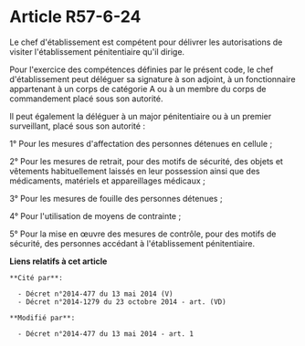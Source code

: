 # Article R57-6-24

Le chef d'établissement est compétent pour délivrer les autorisations de visiter l'établissement pénitentiaire qu'il dirige. 

Pour l'exercice des compétences définies par le présent code, le chef d'établissement peut déléguer sa signature à son
adjoint, à un fonctionnaire appartenant à un corps de catégorie A ou à un membre du corps de commandement placé sous son
autorité. 

Il peut également la déléguer à un major pénitentiaire ou à un premier surveillant, placé sous son autorité :

1° Pour les mesures d'affectation des personnes détenues en cellule ;

2° Pour les mesures de retrait, pour des motifs de sécurité, des objets et vêtements habituellement laissés en leur
possession ainsi que des médicaments, matériels et appareillages médicaux ;

3° Pour les mesures de fouille des personnes détenues ;

4° Pour l'utilisation de moyens de contrainte ;

5° Pour la mise en œuvre des mesures de contrôle, pour des motifs de sécurité, des personnes accédant à l'établissement
pénitentiaire.

**Liens relatifs à cet article**

	**Cité par**:

	  - Décret n°2014-477 du 13 mai 2014 (V)
	  - Décret n°2014-1279 du 23 octobre 2014 - art. (VD)

	**Modifié par**:

	  - Décret n°2014-477 du 13 mai 2014 - art. 1
